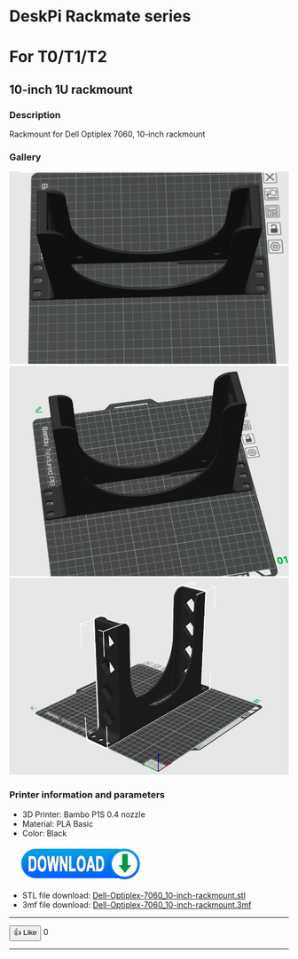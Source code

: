 # DeskPi Rackmate series 

# For T0/T1/T2 

## 10-inch 1U rackmount 

### Description

Rackmount for Dell Optiplex 7060, 10-inch rackmount 

### Gallery 

![3D-1](./imgs/Dell-3D091.png)
![3D-2](./imgs/Dell-3D092.png)
![3D-3](./imgs/Dell-3D093.png)

### Printer information and parameters

* 3D Printer: Bambo P1S 0.4 nozzle 
* Material: PLA Basic
* Color: Black

![Download](./imgs/DOWNLOAD3.png)

* STL file download: [Dell-Optiplex-7060_10-inch-rackmount.stl](./assets/Dell-Optiplex-7060_10-inch-rackmount.stl)
* 3mf file download: [Dell-Optiplex-7060_10-inch-rackmount.3mf](./assets/Dell-Optiplex-7060_10-inch-rackmount.3mf)

----

<button id="like-button-2" class="like-button" onclick="incrementLikes(2)">👍 Like</button>
<span id="like-count-2">0</span>

----

<script>
  // 初始化点赞数
  function getLikes(buttonId) {
    const likes2 = localStorage.getItem('like-' + buttonId);
    return likes2 ? parseInt(likes2, 10) : 0;
  }

  function setLikes(buttonId, likes2) {
    localStorage.setItem('like-' + buttonId, likes2.toString());
  }

  function incrementLikes(buttonId) {
    let likes2 = getLikes(buttonId);
    likes2 += 1; // 增加点赞数
    setLikes(buttonId, likes2); // 更新本地存储
    document.getElementById('like-count-' + buttonId).innerText = likes2; // 更新显示的点赞数
  }

  // 页面加载时从localStorage加载点赞数
  window.onload = function() {
    document.getElementById('like-count-2').innerText = getLikes(2).toString();
  }
</script>
